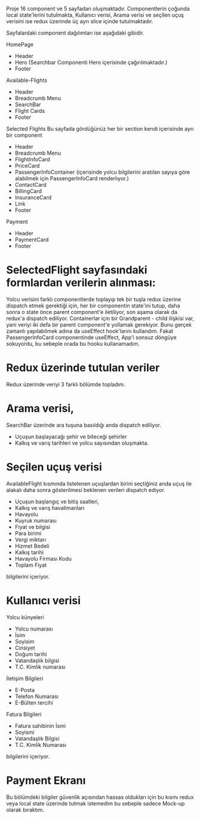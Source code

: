
Proje 16 component ve 5 sayfadan oluşmaktadır. Componentlerin çoğunda local state'lerini tutulmakta, Kullanıcı verisi, Arama verisi ve seçilen uçuş verisini ise redux üzerinde üç ayrı slice içinde tutulmaktadır. 

Sayfalardaki component dağılımları ise aşağıdaki gibidir.

HomePage
- Header
- Hero (Searchbar Componenti Hero içerisinde çağırılmaktadır.)
- Footer

Available-Flights
- Header
- Breadcrumb Menu
- SearchBar
- Flight Cards
- Footer

Selected Flights
Bu sayfada gördüğünüz her bir section kendi içerisinde ayrı bir component
- Header
- Breadcrumb Menu
- FlightInfoCard
- PriceCard
- PassengerInfoContainer (içerisinde yolcu bilgilerini aratılan sayıya göre alabilmek için PassengerInfoCard renderlıyor.)
- ContactCard
- BillingCard
- InsuranceCard
- Link
- Footer

Payment
- Header
- PaymentCard
- Footer 

# SelectedFlight sayfasındaki formlardan verilerin alınması:

Yolcu verisini farklı componentlerde toplayıp tek bir tuşla redux üzerine dispatch etmek gerektiği için, her bir componentin state'ini tutup, daha sonra o state önce parent component'e iletiliyor, son aşama olarak da redux'a dispatch ediliyor. Containerlar için bir Grandparent - child ilişkisi var, yani veriyi iki defa bir parent component'e yollamak gerekiyor. Bunu gerçek zamanlı yapılabilmek adına da useEffect hook'larını kullandım. Fakat PassengerInfoCard componentinde useEffect, App'i sonsuz döngüye sokuyordu, bu sebeple orada bu hooku kullanamadım.

# Redux üzerinde tutulan veriler

Redux üzerinde veriyi 3 farklı bölümde topladım.

# Arama verisi,
SearchBar üzerinde ara tuşuna basıldığı anda dispatch ediliyor. 

* Uçuşun başlayacağı şehir ve biteceği şehirler
* Kalkış ve varış tarihleri ve yolcu sayısından oluşmakta.

# Seçilen uçuş verisi

AvailableFlight kısmında listelenen uçuşlardan birini seçtiğiniz anda uçuş ile alakalı daha sonra gösterilmesi beklenen verileri dispatch ediyor. 

* Uçuşun başlangıç ve bitiş saatleri,
* Kalkış ve varış havalimanları
* Havayolu
* Kuyruk numarası
* Fiyat ve bilgisi
* Para birimi
* Vergi miktarı
* Hizmet Bedeli
* Kalkış tarihi
* Havayolu Firması Kodu
* Toplam Fiyat

bilgilerini içeriyor.

# Kullanıcı verisi

 Yolcu künyeleri
  - Yolcu numarası
  - İsim
  - Soyisim
  - Cinsiyet
  - Doğum tarihi 
  - Vatandaşlık bilgisi 
  - T.C. Kimlik numarası

  İletişim Bilgileri
   - E-Posta
   - Telefon Numarası
   - E-Bülten tercihi

  Fatura Bilgileri
   - Fatura sahibinin İsmi
   - Soyismi
   - Vatandaşlık Bilgisi
   - T.C. Kimlik Numarası 

   bilgilerini içeriyor.


 # Payment Ekranı
 Bu bölümdeki bilgiler güvenlik açısından hassas oldukları için bu kısmı redux veya local state üzerinde tutmak istemedim bu sebeple sadece Mock-up olarak bıraktım. 















